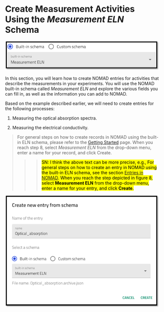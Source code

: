 # Create Measurement Activities Using the *Measurement ELN* Schema

![Screenshot from the NOMAD UI which shows the measurement ELN schema](../images/built-in_schema/measurement/1.png)

In this section, you will learn how to create NOMAD entries for activities that  describe the measurements in your experiments. You will use the NOMAD built-in schema called *Measurement ELN* and explore the various fields you can fill in, as well as the information you can add to NOMAD.

Based on the example described earlier, we will need to create entries for the following processes:

1. Measuring the optical absorption spectra.

2. Measuring the electrical conductivity.

> For general steps on how to create records in NOMAD using the built-in ELN schema, please refer to the [Getting Started](M3_2_0_getting_started.md) page. When you reach step 8, select *Measurement ELN* from the drop-down menu, enter a name for your record, and click Create.
>
> > > <mark>SN: I think the above text can be more precise, e.g., For general steps on how to create an entry in NOMAD using the built-in ELN schema, see the section [Entries in NOMAD](M3_2_1_creating_entries_built-in_schema.md). When you reach the step depicted in figure 8, select **Measurement ELN** from the drop-down menu, enter a name for your entry, and click **Create**. <mark>

![Creating an entry in NOMAD for measuring the optical absorption spectra and naming it optical absorption](../images/built-in_schema/measurement/create.png)

